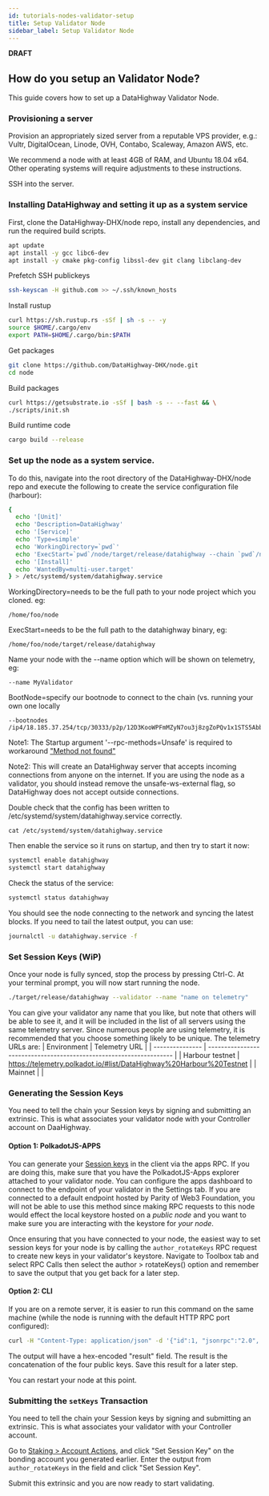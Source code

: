 ```yaml
---
id: tutorials-nodes-validator-setup
title: Setup Validator Node
sidebar_label: Setup Validator Node
---
```


**DRAFT**

## How do you setup an Validator Node?

This guide covers how to set up a DataHighway Validator Node.


### Provisioning a server

Provision an appropriately sized server from a reputable VPS provider, e.g.: Vultr, DigitalOcean, Linode, OVH, Contabo, Scaleway, Amazon AWS, etc.

We recommend a node with at least 4GB of RAM, and Ubuntu 18.04 x64. Other operating systems will require adjustments to these instructions.

SSH into the server.

### Installing DataHighway and setting it up as a system service

First, clone the DataHighway-DHX/node repo, install any dependencies, and run the required build scripts.

```bash
apt update
apt install -y gcc libc6-dev
apt install -y cmake pkg-config libssl-dev git clang libclang-dev
```

Prefetch SSH publickeys

```bash
ssh-keyscan -H github.com >> ~/.ssh/known_hosts
```

Install rustup

```bash
curl https://sh.rustup.rs -sSf | sh -s -- -y
source $HOME/.cargo/env
export PATH=$HOME/.cargo/bin:$PATH
```

Get packages

```bash
git clone https://github.com/DataHighway-DHX/node.git
cd node
```

Build packages

```bash
curl https://getsubstrate.io -sSf | bash -s -- --fast && \
./scripts/init.sh
```

Build runtime code

```bash
cargo build --release
```


### Set up the node as a system service.
To do this, navigate into the root directory of the DataHighway-DHX/node repo and execute the following to create the service configuration file (harbour):

```bash
{
  echo '[Unit]'
  echo 'Description=DataHighway'
  echo '[Service]'
  echo 'Type=simple'
  echo 'WorkingDirectory=`pwd`'
  echo 'ExecStart=`pwd`/node/target/release/datahighway --chain `pwd`/node/node/src/chain-definition-custom/chain_def_harbour.json --bootnodes BootNode --name YOURNODENAME --validator --unsafe-ws-external --unsafe-rpc-external --rpc-cors=all --rpc-methods=Unsafe --execution=native -lruntime=debug'
  echo '[Install]'
  echo 'WantedBy=multi-user.target'
} > /etc/systemd/system/datahighway.service
```

WorkingDirectory=needs to be the full path to your node project which you cloned. eg:
```
/home/foo/node
```

ExecStart=needs to be the full path to the datahighway binary, eg:
```
/home/foo/node/target/release/datahighway 
```

Name your node with the --name option which will be shown on telemetry, eg:
```
--name MyValidator
```
BootNode=specify our bootnode to connect to the chain (vs. running your own one locally
```
--bootnodes /ip4/18.185.37.254/tcp/30333/p2p/12D3KooWPFmMZyN7ou3j8zgZoPQv1x1STS5AbbFqVHUnc8FdD6jd
```

Note1: The Startup argument '--rpc-methods=Unsafe' is required to workaround ["Method not found"](https://github.com/paritytech/substrate/issues/6100)

Note2: This will create an DataHighway server that accepts incoming connections from anyone on the internet. If you are using the node as a validator, you should instead remove the unsafe-ws-external flag, so DataHighway does not accept outside connections.

Double check that the config has been written to /etc/systemd/system/datahighway.service correctly.
```
cat /etc/systemd/system/datahighway.service
```

Then enable the service so it runs on startup, and then try to start it now:

```bash
systemctl enable datahighway
systemctl start datahighway
```

Check the status of the service:

```bash
systemctl status datahighway
```

You should see the node connecting to the network and syncing the latest blocks. If you need to tail the latest output, you can use:

```bash
journalctl -u datahighway.service -f
```

### Set Session Keys (WiP)

Once your node is fully synced, stop the process by pressing Ctrl-C. At your terminal prompt, you will now start running the node.

```sh
./target/release/datahighway --validator --name "name on telemetry"
```

You can give your validator any name that you like, but note that others will be able to see it, and it will be included in the list of all servers using the same telemetry server. Since numerous people are using telemetry, it is recommended that you choose something likely to be unique. The telemetry URLs are:
| Environment     | Telemetry URL                                                       |
| --------------- | ------------------------------------------------------------------- |
| Harbour testnet | https://telemetry.polkadot.io/#list/DataHighway%20Harbour%20Testnet |
| Mainnet         |                                                                     |

### Generating the Session Keys

You need to tell the chain your Session keys by signing and submitting an extrinsic. This is what associates your validator node with your Controller account on DaaHighway.

#### Option 1: PolkadotJS-APPS

You can generate your [Session keys](https://wiki.polkadot.network/en/latest/polkadot/learn/keys/#session-key) in the client via the apps RPC. If you are doing this, make sure that you have the PolkadotJS-Apps explorer attached to your validator node. You can configure the apps dashboard to connect to the endpoint of your validator in the Settings tab. If you are connected to a default endpoint hosted by Parity of Web3 Foundation, you will not be able to use this method since making RPC requests to this node would effect the local keystore hosted on a _public node_ and you want to make sure you are interacting with the keystore for _your node_.

Once ensuring that you have connected to your node, the easiest way to set session keys for your node is by calling the `author_rotateKeys` RPC request to create new keys in your validator's keystore. Navigate to Toolbox tab and select RPC Calls then select the author > rotateKeys() option and remember to save the output that you get back for a later step.

#### Option 2: CLI

If you are on a remote server, it is easier to run this command on the same machine (while the node is running with the default HTTP RPC port configured):

```sh
curl -H "Content-Type: application/json" -d '{"id":1, "jsonrpc":"2.0", "method": "author_rotateKeys", "params":[]}' http://localhost:9933
```

The output will have a hex-encoded "result" field. The result is the concatenation of the four public keys. Save this result for a later step.

You can restart your node at this point.

### Submitting the `setKeys` Transaction

You need to tell the chain your Session keys by signing and submitting an extrinsic. This is what associates your validator with your Controller account.

Go to [Staking > Account Actions](https://polkadot.js.org/apps/#/staking/actions), and click "Set Session Key" on the bonding account you generated earlier. Enter the output from `author_rotateKeys` in the field and click "Set Session Key".

Submit this extrinsic and you are now ready to start validating.
